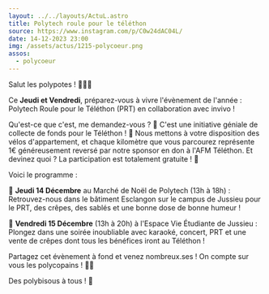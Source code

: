 ```yaml
---
layout: ../../layouts/ActuL.astro
title: Polytech roule pour le téléthon
source: https://www.instagram.com/p/C0w24dAC04L/
date: 14-12-2023 23:00
img: /assets/actus/1215-polycoeur.png
assos:
  - polycoeur
---
```


Salut les polypotes ! 🚴‍♀️💙

Ce __Jeudi et Vendredi__, préparez-vous à vivre l'évènement de l'année : Polytech Roule pour le Téléthon (PRT) en collaboration avec invivo !

Qu'est-ce que c'est, me demandez-vous ? 🤔 C'est une initiative géniale de collecte de fonds pour le Téléthon ! 🌟 Nous mettons à votre disposition des vélos d'appartement, et chaque kilomètre que vous parcourez représente 1€ généreusement reversé par notre sponsor en don à l'AFM Téléthon. Et devinez quoi ? La participation est totalement gratuite ! 🎉

Voici le programme :

📆 __Jeudi 14 Décembre__ au Marché de Noël de Polytech (13h à 18h) : Retrouvez-nous dans le bâtiment Esclangon sur le campus de Jussieu pour le PRT, des crêpes, des sablés et une bonne dose de bonne humeur !

📆 __Vendredi 15 Décembre__ (13h à 20h) à l'Espace Vie Étudiante de Jussieu : Plongez dans une soirée inoubliable avec karaoké, concert, PRT et une vente de crêpes dont tous les bénéfices iront au Téléthon !

Partagez cet évènement à fond et venez nombreux.ses ! On compte sur vous les polycopains ! 💙✨

Des polybisous à tous ! 💋